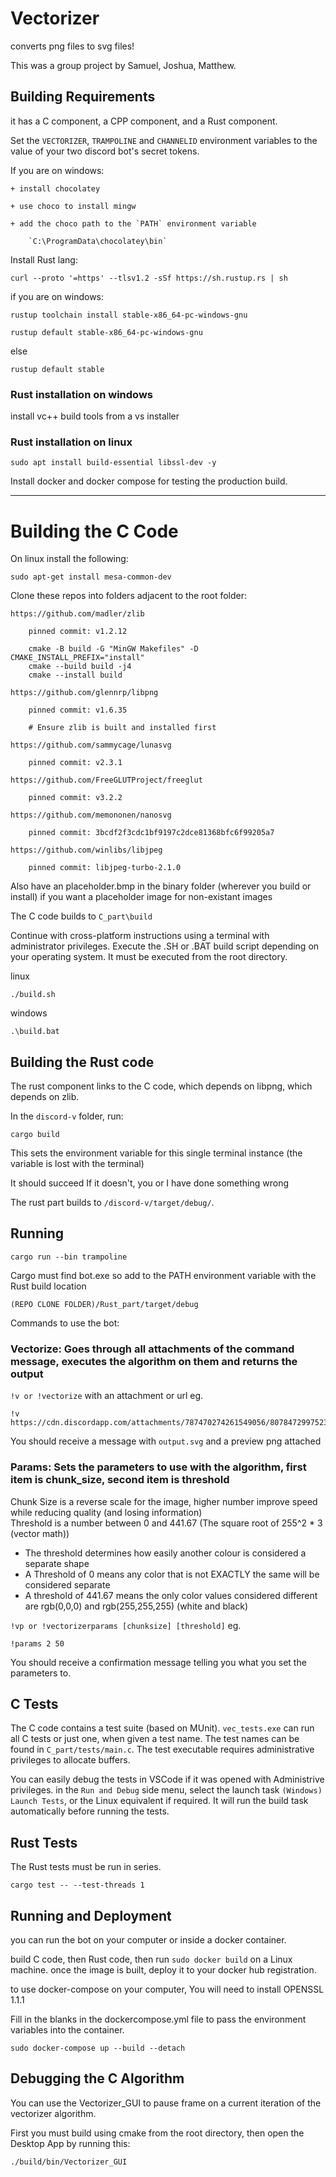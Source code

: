 # Vectorizer
converts png files to svg files!

This was a group project by Samuel, Joshua, Matthew.

## Building Requirements

it has a C component, a CPP component, and a Rust component.

Set the `VECTORIZER`, `TRAMPOLINE` and `CHANNELID` environment variables to the value of your two discord bot's secret tokens.

If you are on windows:

    + install chocolatey

    + use choco to install mingw

    + add the choco path to the `PATH` environment variable

        `C:\ProgramData\chocolatey\bin`

Install Rust lang:

    curl --proto '=https' --tlsv1.2 -sSf https://sh.rustup.rs | sh

if you are on windows:

    rustup toolchain install stable-x86_64-pc-windows-gnu
	
	rustup default stable-x86_64-pc-windows-gnu

else

    rustup default stable
	
### Rust installation on windows
	
install vc++ build tools from a vs installer

	
### Rust installation on linux
		
    sudo apt install build-essential libssl-dev -y	
		


Install docker and docker compose for testing the production build.

---

# Building the C Code

On linux install the following:

	sudo apt-get install mesa-common-dev

Clone these repos into folders adjacent to the root folder:

    https://github.com/madler/zlib

        pinned commit: v1.2.12

        cmake -B build -G "MinGW Makefiles" -D CMAKE_INSTALL_PREFIX="install" 
        cmake --build build -j4
        cmake --install build

    https://github.com/glennrp/libpng

        pinned commit: v1.6.35

        # Ensure zlib is built and installed first

    https://github.com/sammycage/lunasvg

        pinned commit: v2.3.1

    https://github.com/FreeGLUTProject/freeglut

        pinned commit: v3.2.2

    https://github.com/memononen/nanosvg

        pinned commit: 3bcdf2f3cdc1bf9197c2dce81368bfc6f99205a7

    https://github.com/winlibs/libjpeg
        
        pinned commit: libjpeg-turbo-2.1.0

Also have an placeholder.bmp in the binary folder (wherever you build or install) if you want a placeholder image for non-existant images

The C code builds to `C_part\build`

Continue with cross-platform instructions using a terminal with administrator privileges.
Execute the .SH or .BAT build script depending on your operating system. It must be executed from the root directory.

linux

    ./build.sh

windows

    .\build.bat

  
## Building the Rust code 

The rust component links to the C code, which depends on libpng, which depends on zlib.

In the `discord-v` folder, run:

    cargo build

This sets the environment variable for this single terminal instance (the variable is lost with the terminal)

It should succeed
If it doesn't, you or I have done something wrong


The rust part builds to `/discord-v/target/debug/`.

## Running

`cargo run --bin trampoline`

Cargo must find bot.exe so add to the PATH environment variable with the Rust build location

`(REPO CLONE FOLDER)/Rust_part/target/debug`

Commands to use the bot:
### Vectorize: Goes through all attachments of the command message, executes the algorithm on them and returns the output  
`!v or !vectorize` with an attachment or url eg.  

    !v https://cdn.discordapp.com/attachments/787470274261549056/807847299752394773/ginormous.png  

You should receive a message with `output.svg` and a preview png attached
  
### Params: Sets the parameters to use with the algorithm, first item is chunk_size, second item is threshold  
Chunk Size is a reverse scale for the image, higher number improve speed while reducing quality (and losing information)  
Threshold is a number between 0 and 441.67 (The square root of 255^2 * 3 (vector math))  
- The threshold determines how easily another colour is considered a separate shape  
- A Threshold of 0 means any color that is not EXACTLY the same will be considered separate  
- A threshold of 441.67 means the only color values considered different are rgb(0,0,0) and rgb(255,255,255) (white and black)  

`!vp or !vectorizerparams [chunksize] [threshold]` eg. 

    !params 2 50  
You should receive a confirmation message telling you what you set the parameters to.

## C Tests

The C code contains a test suite (based on MUnit). `vec_tests.exe` can run all C tests or just one, when given a test name. The test names can be found in `C_part/tests/main.c`. The test executable requires administrative privileges to allocate buffers.

You can easily debug the tests in VSCode if it was opened with Administrive privileges. in the `Run and Debug` side menu, select the launch task `(Windows) Launch Tests`, or the Linux equivalent if required. It will run the build task automatically before running the tests.

## Rust Tests

The Rust tests must be run in series.

```
cargo test -- --test-threads 1
```

## Running and Deployment
you can run the bot on your computer or inside a docker container.

build C code, then Rust code, then run `sudo docker build` on a Linux machine. once the image is built, deploy it to your docker hub registration.

to use docker-compose on your computer, You will need to install OPENSSL 1.1.1

Fill in the blanks in the dockercompose.yml file to pass the environment variables into the container.

`sudo docker-compose up --build --detach`

## Debugging the C Algorithm

You can use the Vectorizer_GUI to pause frame on a current iteration of the vectorizer algorithm.

First you must build using cmake from the root directory, then open the Desktop App by running this:

    ./build/bin/Vectorizer_GUI

